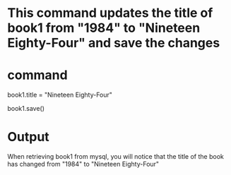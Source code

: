 # This command updates the title of book1 from "1984" to "Nineteen Eighty-Four" and save the changes

# command
book1.title = "Nineteen Eighty-Four"

book1.save()

# Output
When retrieving book1 from mysql, you will notice that the title of the book has changed from "1984" to "Nineteen Eighty-Four"